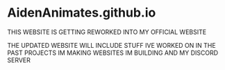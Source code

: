 # AidenAnimates.github.io
THIS WEBSITE IS GETTING REWORKED INTO MY OFFICIAL WEBSITE

THE UPDATED WEBSITE WILL INCLUDE
STUFF IVE WORKED ON IN THE PAST
PROJECTS IM MAKING
WEBSITES IM BUILDING
AND MY DISCORD SERVER
